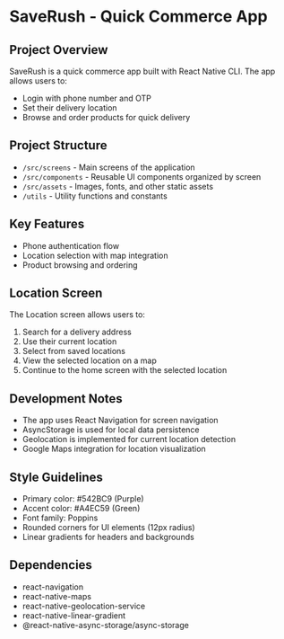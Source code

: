 # SaveRush - Quick Commerce App

## Project Overview
SaveRush is a quick commerce app built with React Native CLI. The app allows users to:
- Login with phone number and OTP
- Set their delivery location
- Browse and order products for quick delivery

## Project Structure
- `/src/screens` - Main screens of the application
- `/src/components` - Reusable UI components organized by screen
- `/src/assets` - Images, fonts, and other static assets
- `/utils` - Utility functions and constants

## Key Features
- Phone authentication flow
- Location selection with map integration
- Product browsing and ordering

## Location Screen
The Location screen allows users to:
1. Search for a delivery address
2. Use their current location
3. Select from saved locations
4. View the selected location on a map
5. Continue to the home screen with the selected location

## Development Notes
- The app uses React Navigation for screen navigation
- AsyncStorage is used for local data persistence
- Geolocation is implemented for current location detection
- Google Maps integration for location visualization

## Style Guidelines
- Primary color: #542BC9 (Purple)
- Accent color: #A4EC59 (Green)
- Font family: Poppins
- Rounded corners for UI elements (12px radius)
- Linear gradients for headers and backgrounds

## Dependencies
- react-navigation
- react-native-maps
- react-native-geolocation-service
- react-native-linear-gradient
- @react-native-async-storage/async-storage
